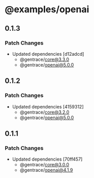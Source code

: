 # @examples/openai

## 0.1.3

### Patch Changes

- Updated dependencies [d12adcd]
  - @gentrace/core@3.3.0
  - @gentrace/openai@5.0.0

## 0.1.2

### Patch Changes

- Updated dependencies [4159312]
  - @gentrace/core@3.2.0
  - @gentrace/openai@5.0.0

## 0.1.1

### Patch Changes

- Updated dependencies [70ff457]
  - @gentrace/core@3.0.0
  - @gentrace/openai@4.1.9
